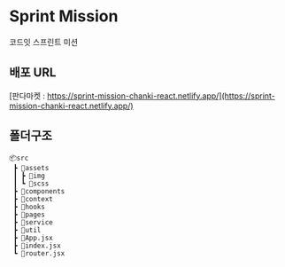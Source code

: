 # Sprint Mission

코드잇 스프린트 미션

## 배포 URL

[판다마켓 : https://sprint-mission-chanki-react.netlify.app/](https://sprint-mission-chanki-react.netlify.app/)

## 폴더구조

```
📦src
 ┣ 📂assets
 ┃ ┣ 📂img
 ┃ ┗ 📂scss
 ┣ 📂components
 ┣ 📂context
 ┣ 📂hooks
 ┣ 📂pages
 ┣ 📂service
 ┣ 📂util
 ┣ 📜App.jsx
 ┣ 📜index.jsx
 ┗ 📜router.jsx
```
